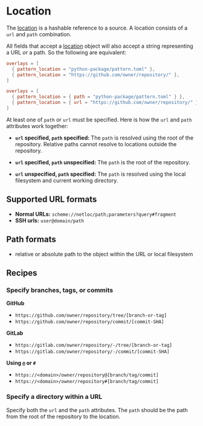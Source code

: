 # Location

The [location](api/project_forge/core/location.md/) is a hashable reference to a source. A location consists of a `url` and `path` combination.

All fields that accept a [location](api/project_forge/core/location.md/) object will also accept a string representing a URL _or_ a path. So the following are equivalent:

```toml title="Locations specified by strings"
overlays = [
  { pattern_location = "python-package/pattern.toml" },
  { pattern_location = "https://github.com/owner/repository/" },
]
```

```toml title="Locations specified by objects"
overlays = [
  { pattern_location = { path = "python-package/pattern.toml" } },
  { pattern_location = { url = "https://github.com/owner/repository/" } },
]
```

At least one of `path` or `url` must be specified. Here is how the `url` and `path` attributes work together:

- **`url` specified, `path` specified:** The `path` is resolved using the root of the repository. Relative paths cannot resolve to locations outside the repository.

- **`url` specified, `path` unspecified:** The `path` is the root of the repository.

- **`url` unspecified, `path` specified:** The `path` is resolved using the local filesystem and current working directory.

## Supported URL formats

- **Normal URLs:** `scheme://netloc/path;parameters?query#fragment`
- **SSH urls:** `user@domain/path`

## Path formats

- relative or absolute path to the object within the URL or local filesystem

## Recipes

### Specify branches, tags, or commits

**GitHub**

- `https://github.com/owner/repository/tree/[branch-or-tag]`
- `https://github.com/owner/repository/commit/[commit-SHA]`

**GitLab**

- `https://gitlab.com/owner/repository/-/tree/[branch-or-tag]`
- `https://gitlab.com/owner/repository/-/commit/[commit-SHA]`

**Using `@` or `#`**

- `https://<domain>/owner/repository@[branch/tag/commit]`
- `https://<domain>/owner/repository#[branch/tag/commit]`

### Specify a directory within a URL

Specify both the `url` and the `path` attributes. The `path` should be the path from the root of the repository to the location.
